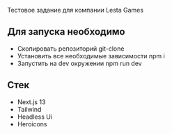 Тестовое задание для компании Lesta Games
## Для запуска необходимо
- Скопировать репозиторий git-clone
- Установить все необходимые зависимости npm i
- Запустить на dev окружении npm run dev

## Стек
- Next.js 13
- Tailwind
- Headless Ui
- Heroicons
